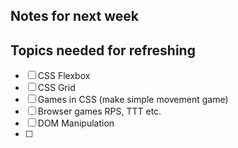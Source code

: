 ## Notes for next week


## Topics needed for refreshing
* [ ] CSS Flexbox
* [ ] CSS Grid
* [ ] Games in CSS (make simple movement game)
* [ ] Browser games RPS, TTT etc.
* [ ] DOM Manipulation
* [ ]